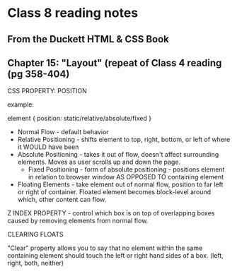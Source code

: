 # Class 8 reading notes

## From the Duckett HTML & CSS Book

## Chapter 15: "Layout" (repeat of Class 4 reading (pg 358-404)

CSS PROPERTY: POSITION

example:

element { position: static/relative/absolute/fixed }

* Normal Flow - default behavior
* Relative Positioning - shifts element to top, right, bottom, or left of where it WOULD have been
* Absolute Positioning - takes it out of flow, doesn't affect surrounding elements. Moves as user scrolls up and down the page.
  * Fixed Positioning - form of absolute positioning - positions element in relation to browser window AS OPPOSED TO containing element
* Floating Elements - take element out of normal flow, position to far left or right of container. Floated element becomes block-level around which, other content can flow.

Z INDEX PROPERTY - control which box is on top of overlapping boxes caused by removing elements from normal flow.

CLEARING FLOATS

"Clear" property allows you to say that no element within the same containing element should touch the left or right hand sides of a box. (left, right, both, neither)
